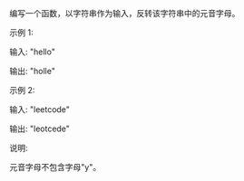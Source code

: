 编写一个函数，以字符串作为输入，反转该字符串中的元音字母。

示例 1:

输入: "hello"

输出: "holle"

示例 2:

输入: "leetcode"

输出: "leotcede"

说明:

元音字母不包含字母"y"。


